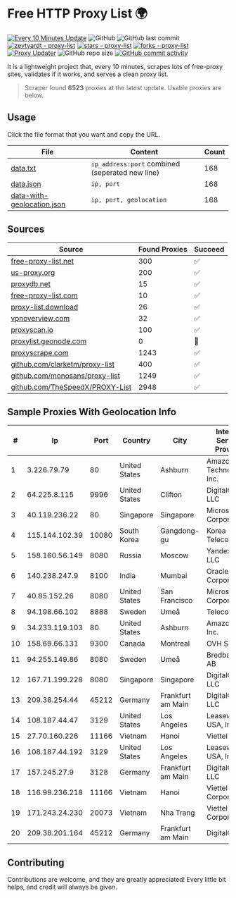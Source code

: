 
# Free HTTP Proxy List 🌍

[![Every 10 Minutes Update](https://github.com/mertguvencli/http-proxy-list/actions/workflows/main.yml/badge.svg?branch=main)](https://github.com/mertguvencli/http-proxy-list/actions/workflows/main.yml)
![GitHub](https://img.shields.io/github/license/mertguvencli/http-proxy-list)
![GitHub last commit](https://img.shields.io/github/last-commit/mertguvencli/http-proxy-list)
[![zevtyardt - proxy-list](https://img.shields.io/static/v1?label=zevtyardt&message=proxy-list&color=blue&logo=github)](https://github.com/zevtyardt/proxy-list "Go to GitHub repo")
[![stars - proxy-list](https://img.shields.io/github/stars/zevtyardt/proxy-list?style=social)](https://github.com/zevtyardt/proxy-list)
[![forks - proxy-list](https://img.shields.io/github/forks/zevtyardt/proxy-list?style=social)](https://github.com/zevtyardt/proxy-list)
[![Proxy Updater](https://github.com/zevtyardt/proxy-list/workflows/Proxy%20Updater/badge.svg)](https://github.com/zevtyardt/proxy-list/actions?query=workflow:"Proxy+Updater")
![GitHub repo size](https://img.shields.io/github/repo-size/zevtyardt/proxy-list)
[![GitHub commit activity](https://img.shields.io/github/commit-activity/m/zevtyardt/proxy-list?logo=commits)](https://github.com/zevtyardt/proxy-list/commits/main)

It is a lightweight project that, every 10 minutes, scrapes lots of free-proxy sites, validates if it works, and serves a clean proxy list.

> Scraper found **6523** proxies at the latest update. Usable proxies are below.

## Usage

Click the file format that you want and copy the URL.

|File|Content|Count|
|----|-------|-----|
|[data.txt](https://raw.githubusercontent.com/mertguvencli/http-proxy-list/main/proxy-list/data.txt)|`ip_address:port` combined (seperated new line)|168|
|[data.json](https://raw.githubusercontent.com/mertguvencli/http-proxy-list/main/proxy-list/data.json)|`ip, port`|168|
|[data-with-geolocation.json](https://raw.githubusercontent.com/mertguvencli/http-proxy-list/main/proxy-list/data-with-geolocation.json)|`ip, port, geolocation`|168|

## Sources

|Source|Found Proxies|Succeed|
|------|-------------|-------|
|[free-proxy-list.net](https://free-proxy-list.net)|300|✅|
|[us-proxy.org](https://www.us-proxy.org)|200|✅|
|[proxydb.net](http://proxydb.net)|15|✅|
|[free-proxy-list.com](https://free-proxy-list.com/?page=&port=&type%5B%5D=http&type%5B%5D=https&up_time=0&search=Search)|10|✅|
|[proxy-list.download](https://www.proxy-list.download/HTTP)|26|✅|
|[vpnoverview.com](https://vpnoverview.com/privacy/anonymous-browsing/free-proxy-servers)|32|✅|
|[proxyscan.io](https://www.proxyscan.io)|100|✅|
|[proxylist.geonode.com](https://proxylist.geonode.com/api/proxy-list?limit=300&page=1&sort_by=lastChecked&sort_type=desc&protocols=http,https)|0|🚫|
|[proxyscrape.com](https://api.proxyscrape.com/v2/?request=displayproxies&protocol=http&timeout=10000&country=all&ssl=all&anonymity=all)|1243|✅|
|[github.com/clarketm/proxy-list](https://raw.githubusercontent.com/clarketm/proxy-list/master/proxy-list-raw.txt)|400|✅|
|[github.com/monosans/proxy-list](https://raw.githubusercontent.com/monosans/proxy-list/main/proxies/http.txt)|1249|✅|
|[github.com/TheSpeedX/PROXY-List](https://raw.githubusercontent.com/TheSpeedX/PROXY-List/master/http.txt)|2948|✅|


## Sample Proxies With Geolocation Info

|#|Ip|Port|Country|City|Internet Service Provider|
|-|--|----|-------|----|-------------------------|
|1|3.226.79.79|80|United States|Ashburn|Amazon Technologies Inc.|
|2|64.225.8.115|9996|United States|Clifton|DigitalOcean, LLC|
|3|40.119.236.22|80|Singapore|Singapore|Microsoft Corporation|
|4|115.144.102.39|10080|South Korea|Gangdong-gu|Korea Telecom|
|5|158.160.56.149|8080|Russia|Moscow|Yandex.Cloud LLC|
|6|140.238.247.9|8100|India|Mumbai|Oracle Corporation|
|7|40.85.152.26|8080|United States|San Francisco|Microsoft Corporation|
|8|94.198.66.102|8888|Sweden|Umeå|Telecom3|
|9|34.233.119.103|80|United States|Ashburn|Amazon.com, Inc.|
|10|158.69.66.131|9300|Canada|Montreal|OVH SAS|
|11|94.255.149.86|8080|Sweden|Umeå|Bredband2 AB|
|12|167.71.199.228|8080|Singapore|Singapore|DigitalOcean, LLC|
|13|209.38.254.44|45212|Germany|Frankfurt am Main|DigitalOcean, LLC|
|14|108.187.44.47|3129|United States|Los Angeles|Leaseweb USA, Inc.|
|15|27.70.160.226|11166|Vietnam|Hanoi|Viettel Group|
|16|108.187.44.192|3129|United States|Los Angeles|Leaseweb USA, Inc.|
|17|157.245.27.9|3128|Germany|Frankfurt am Main|DigitalOcean, LLC|
|18|116.99.236.218|11166|Vietnam|Hanoi|Viettel Corporation|
|19|171.243.24.230|20073|Vietnam|Nha Trang|Viettel Corporation|
|20|209.38.201.164|45212|Germany|Frankfurt am Main|DigitalOcean|



## Contributing

Contributions are welcome, and they are greatly appreciated! Every
little bit helps, and credit will always be given.


